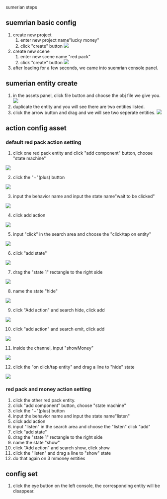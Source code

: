sumerian steps
## suemrian basic config
1. create new project
    1. enter new project name"lucky money"
    2. click "create" button
    ![](https://codevpc.s3.amazonaws.com/WechatIMG3.png)
2. create new scene
    1. enter new scene name "red pack"
    2. click "create" button
    ![](https://codevpc.s3.amazonaws.com/WechatIMG4.png)
3. after loading for a few seconds, we came into suemrian console panel.

## sumerian entity create
1. in the assets panel, click file button and choose the obj file we give you.
![](https://codevpc.s3.amazonaws.com/WechatIMG5.png)
2. duplicate the entity and you will see there are two entities listed.
3. click the arrow button and drag and we will see two seperate entities.
![](https://codevpc.s3.amazonaws.com/WechatIMG6.png)
## action config asset
### default red pack action setting
1. click one red pack entity and click "add component" button, choose "state machine"


![](https://codevpc.s3.amazonaws.com/WechatIMG7.png)


2. click the "+"(plus) button 


![](https://codevpc.s3.amazonaws.com/WechatIMG8.png)


3. input the behavior name and input the state name"wait to be clicked"


![](https://codevpc.s3.amazonaws.com/WechatIMG10.png)


4. click add action


![](https://codevpc.s3.amazonaws.com/WechatIMG11.png)


5. input "click" in the search area and choose the "click/tap on entity"


![](https://codevpc.s3.amazonaws.com/WechatIMG12.png)


6. click "add state"  


![](https://codevpc.s3.amazonaws.com/WechatIMG13.png)


7. drag the "state 1" rectangle to the right side


![](https://codevpc.s3.amazonaws.com/WechatIMG14.png)


8. name the state "hide"


![](https://codevpc.s3.amazonaws.com/WechatIMG15.png)


9. click "Add action" and search hide, click add

![](https://codevpc.s3.amazonaws.com/WechatIMG16.png)


10. click "add action" and search emit, click add

![](https://codevpc.s3.amazonaws.com/WechatIMG17.png)


11. inside the channel, input "showMoney"

![](https://codevpc.s3.amazonaws.com/WechatIMG18.png)


12. click the "on click/tap entity" and drag a line to "hide" state

![](https://codevpc.s3.amazonaws.com/WechatIMG19.png)


### red pack and money action setting
1. click the other red pack entity.
2. click "add component" button, choose "state machine"
3. click the "+"(plus) button 
4. input the behavior name and input the state name"listen"
5. click add action
6. input "listen" in the search area and choose the "listen" click "add"
7. click "add state"
8. drag the "state 1" rectangle to the right side
9. name the state "show"
10. click "Add action" and search show, click show
11. click the "listen" and drag a line to "show" state
12. do that again on 3 mmoney entities
## config set
1. click the eye button on the left console, the corresponding entity will be disappear.

